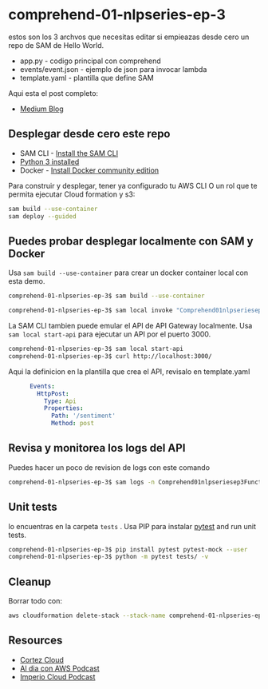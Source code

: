 # comprehend-01-nlpseries-ep-3

estos son los 3 archvos que necesitas editar si empieazas desde cero un repo de SAM de Hello World.

- app.py - codigo principal con comprehend
- events/event.json - ejemplo de json para invocar lambda
- template.yaml - plantilla que define SAM

Aqui esta el post completo:

* [Medium Blog](https://ccortez.medium.com)


## Desplegar desde cero este repo


* SAM CLI - [Install the SAM CLI](https://docs.aws.amazon.com/serverless-application-model/latest/developerguide/serverless-sam-cli-install.html)
* [Python 3 installed](https://www.python.org/downloads/)
* Docker - [Install Docker community edition](https://hub.docker.com/search/?type=edition&offering=community)

Para construir y desplegar, tener ya configurado tu AWS CLI O un rol que te permita ejecutar Cloud formation y s3:

```bash
sam build --use-container
sam deploy --guided
```


## Puedes probar desplegar localmente con SAM y Docker

Usa  `sam build --use-container` para crear un docker container local con esta demo.

```bash
comprehend-01-nlpseries-ep-3$ sam build --use-container
```


```bash
comprehend-01-nlpseries-ep-3$ sam local invoke "Comprehend01nlpseriesep3Function" -e event.json
```

La SAM CLI tambien puede emular el API de API Gateway localmente. Usa  `sam local start-api` para ejecutar un API por el puerto 3000.

```bash
comprehend-01-nlpseries-ep-3$ sam local start-api
comprehend-01-nlpseries-ep-3$ curl http://localhost:3000/
```

Aqui la definicion en la plantilla que crea el API, revisalo en template.yaml


```yaml
      Events:
        HttpPost:
          Type: Api
          Properties:
            Path: '/sentiment'
            Method: post
```


## Revisa y monitorea los logs del API

Puedes hacer un poco de revision de logs con este comando


```bash
comprehend-01-nlpseries-ep-3$ sam logs -n Comprehend01nlpseriesep3Function --stack-name comprehend-01-nlpseries-ep-3 --tail
```


## Unit tests

lo encuentras en la carpeta `tests` . Usa PIP para instalar [pytest](https://docs.pytest.org/en/latest/) and run unit tests.

```bash
comprehend-01-nlpseries-ep-3$ pip install pytest pytest-mock --user
comprehend-01-nlpseries-ep-3$ python -m pytest tests/ -v
```

## Cleanup

Borrar todo con:

```bash
aws cloudformation delete-stack --stack-name comprehend-01-nlpseries-ep-3
```

## Resources

* [Cortez Cloud](https://cortez.cloud)
* [Al dia con AWS Podcast](https://aldiaconaws.cortez.cloud)
* [Imperio Cloud Podcast](https://imperiocloud.com)



